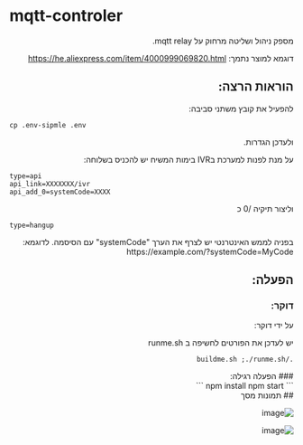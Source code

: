 # mqtt-controler


<div dir='rtl' align='right'>
מספק ניהול ושליטה מרחוק על mqtt relay.

דוגמא למוצר נתמך: https://he.aliexpress.com/item/4000999069820.html

## הוראות הרצה:

להפעיל את קובץ משתני סביבה:
</div>

```
cp .env-sipmle .env
```

<div dir='rtl' align='right'>
ולעדכן הגדרות.

על מנת לפנות למערכת בIVR בימות המשיח יש להכניס בשלוחה:
</div>

```
type=api
api_link=XXXXXXX/ivr
api_add_0=systemCode=XXXX
```
<div dir='rtl' align='right'>
וליצור תיקיה /0 כ
</div>


```
type=hangup
```



<div dir='rtl' align='right'>
בפניה לממש האינטרנטי יש לצרף את הערך "systemCode" עם הסיסמה.
לדוגמא: https://example.com/?systemCode=MyCode

<div dir='rtl' align='right'>

## הפעלה:

### דוקר:
על ידי דוקר:

יש לעדכן את הפורטים לחשיפה ב runme.sh
</div>

```
./buildme.sh ;./runme.sh
```

<div dir='rtl' align='right'>
### הפעלה רגילה:
</div>
```
npm install
npm start
```

<div dir='rtl' align='right'>
## תמונות מסך

  ![image](https://user-images.githubusercontent.com/60587313/138574648-a73f75a6-d4cd-4a88-a243-ebe2067797cf.png)

  
  ![image](https://user-images.githubusercontent.com/60587313/138574659-09cbea72-3355-4a33-ab81-f7b075a0053d.png)

  
</div>
